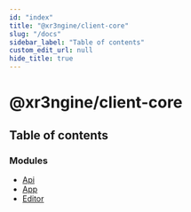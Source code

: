 ```yaml
---
id: "index"
title: "@xr3ngine/client-core"
slug: "/docs"
sidebar_label: "Table of contents"
custom_edit_url: null
hide_title: true
---
```


# @xr3ngine/client-core

## Table of contents

### Modules

- [Api](modules/api.md)
- [App](modules/app.md)
- [Editor](modules/editor.md)
